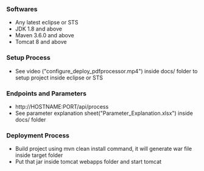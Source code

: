 ### Softwares ###

* Any latest eclipse or STS
* JDK 1.8 and above
* Maven 3.6.0 and above
* Tomcat 8 and above

### Setup Process ###

* See video ("configure_deploy_pdfprocessor.mp4") inside docs/ folder to setup project inside eclipse or STS 

### Endpoints and Parameters ###

* http://HOSTNAME:PORT/api/process
* See parameter explanation sheet("Parameter_Explanation.xlsx") inside docs/ folder

### Deployment Process ###

* Build project using mvn clean install command, it will generate war file inside target folder
* Put that jar inside tomcat webapps folder and start tomcat